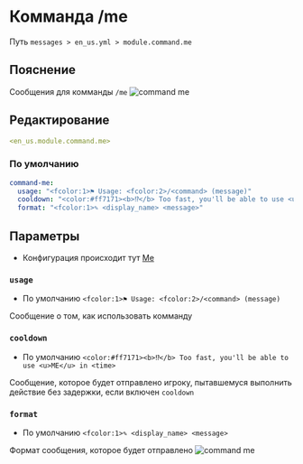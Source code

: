 # Комманда /me
Путь `messages > en_us.yml > module.command.me`

## Пояснение
Сообщения для комманды `/me`
![command me](/commandme.png)

## Редактирование
```yaml
<en_us.module.command.me>
```

### По умолчанию
```yaml
command-me:
  usage: "<fcolor:1>⚑ Usage: <fcolor:2>/<command> (message)"
  cooldown: "<color:#ff7171><b>⁉</b> Too fast, you'll be able to use <u>ME</u> in <time>"
  format: "<fcolor:1>✎ <display_name> <message>"
```

## Параметры

- Конфигурация происходит тут [Me](/ru/config/module/command/command-me/)

### `usage`
- По умолчанию `<fcolor:1>⚑ Usage: <fcolor:2>/<command> (message)`

Сообщение о том, как использовать комманду

### `cooldown`
- По умолчанию `<color:#ff7171><b>⁉</b> Too fast, you'll be able to use <u>ME</u> in <time>`

Сообщение, которое будет отправлено игроку, пытавшемуся выполнить действие без задержки, если включен `cooldown`

### `format`
- По умолчанию `<fcolor:1>✎ <display_name> <message>`

Формат сообщения, которое будет отправлено
![command me](/commandme.png)



